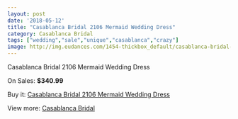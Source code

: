 ```yaml
---
layout: post
date: '2018-05-12'
title: "Casablanca Bridal 2106 Mermaid Wedding Dress"
category: Casablanca Bridal
tags: ["wedding","sale","unique","casablanca","crazy"]
image: http://img.eudances.com/1454-thickbox_default/casablanca-bridal-2106-mermaid-wedding-dress.jpg
---
```

Casablanca Bridal 2106 Mermaid Wedding Dress

On Sales: **$340.99**
<a href="https://www.eudances.com/en/casablanca-bridal/511-casablanca-bridal-2106-mermaid-wedding-dress.html"><amp-img layout="responsive" width="600" height="600" src="//img.eudances.com/1454-thickbox_default/casablanca-bridal-2106-mermaid-wedding-dress.jpg" alt="Casablanca Bridal 2106 Mermaid Wedding Dress 0" /></a>
<a href="https://www.eudances.com/en/casablanca-bridal/511-casablanca-bridal-2106-mermaid-wedding-dress.html"><amp-img layout="responsive" width="600" height="600" src="//img.eudances.com/1456-thickbox_default/casablanca-bridal-2106-mermaid-wedding-dress.jpg" alt="Casablanca Bridal 2106 Mermaid Wedding Dress 1" /></a>
<a href="https://www.eudances.com/en/casablanca-bridal/511-casablanca-bridal-2106-mermaid-wedding-dress.html"><amp-img layout="responsive" width="600" height="600" src="//img.eudances.com/1455-thickbox_default/casablanca-bridal-2106-mermaid-wedding-dress.jpg" alt="Casablanca Bridal 2106 Mermaid Wedding Dress 2" /></a>

Buy it: [Casablanca Bridal 2106 Mermaid Wedding Dress](https://www.eudances.com/en/casablanca-bridal/511-casablanca-bridal-2106-mermaid-wedding-dress.html "Casablanca Bridal 2106 Mermaid Wedding Dress")

View more: [Casablanca Bridal](https://www.eudances.com/en/4-casablanca-bridal "Casablanca Bridal")